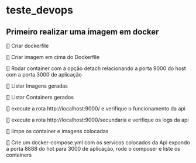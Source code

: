 # teste_devops

## Primeiro realizar uma imagem em docker 
[] Criar dockerfile 

[] Criar imagem em cima do Dockerfile 

[] Rodar container com a opção detach relacionando a porta 9000 do host com a porta 3000 de aplicação

[] Listar Imagens geradas

[] Listar Containers gerados

[] execute a rota http://localhost:9000/  e verifique o funcionamento da api

[] execute a rota http://localhost:9000/secundaria e verifique os logs da api 

[] limpe os container e imagens colocadas

[] Crie um docker-compose.yml com os servicos colocados da Api expondo a porta 8888 do hot para 3000 de aplicação, rode o composer e liste os containers
